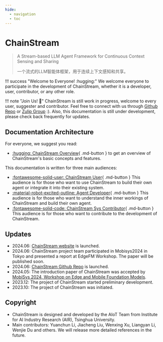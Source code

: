 ```yaml
---
hide:
  - navigation
  - toc
---
```


# ChainStream

> A Stream-based LLM Agent Framework for Continuous Context Sensing and Sharing
> 
> 一个流式的LLM智能体框架，用于连续上下文感知和共享。

!!! success "Welcome to Everyone! :hugging:"
    We welcome everyone to participate in the development of ChainStream, whether it is a developer, user, contributor, or any other role.

!!! note "Join Us! :raising_hand:"
    ChainStream is still work in progress, welcome to every user, suggester and contributor. Feel free to connect with us through [Github Repo](https://github.com/MobileLLM/ChainStream) or [Zulip Group](https://mobilellm.zulipchat.com/#narrow/stream/419866-web-public/topic/ChainStream) :).
    Also, this documentation is still under development, please check back frequently for updates.

## Documentation Architecture

For everyone, we suggest you read:

- [:hugging: ChainStream Overview](SystemOverview/WHAT_IS_CHAINSTREAM/){ .md-button } to get an overview of ChainStream's basic concepts and features.

This documentation is written for three main audiences:

- [:fontawesome-solid-user: ChainStream User](UserGuide/INSTALLATION/){ .md-button } This audience is for those who want to use ChainStream to build their own agent or integrate it into their existing system.
- [:material-robot-excited-outline: Agent Developer](AgentDevelopmentGuide/AGENT_DEVELOPMENT_OVERVIEW/){ .md-button } This audience is for those who want to understand the inner workings of ChainStream and build their own agent.
- [:fontawesome-solid-code: ChainStream Sys Contributor](ChainStreamDevelopmentGuide/CHAINSTREAM_SYS_DEVELOPMENT_OVERVIEW/){ .md-button } This audience is for those who want to contribute to the development of ChainStream.

## Updates

- 2024.06: [ChainStream website](https://mobilellm.github.io/ChainStream/) is launched.
- 2024.06: ChainStream project team participated in Mobisys2024 in Tokyo and presented a report at EdgeFM Workshop. The paper will be published soon.
- 2024.06: [ChainStream Github Repo](https://github.com/MobileLLM/ChainStream) is launched.
- 2024.05: The introduction paper of ChainStream was accepted by [MobiSys 2024, Workshop on Edge and Mobile Foundation Models](https://edgefm.github.io/).
- 2023.12: The project of ChainStream started preliminary development.
- 2023.10: The project of ChainStream was initiated.

## Copyright
- ChainStream is designed and developed by the AIoT Team from Institute for AI Industry Research (AIR), Tsinghua University. 
- Main contributors: Yuanchun Li, Jiacheng Liu, Wenxing Xu, Liangyan Li, Wenjie Du and others. We will release more detailed references in the future.
